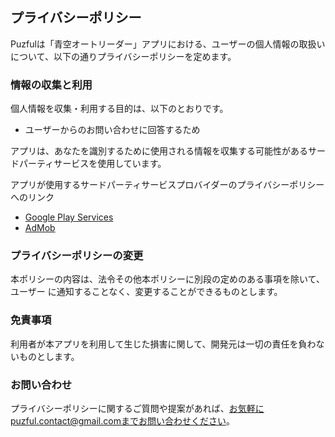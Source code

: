 ## プライバシーポリシー

Puzfulは「青空オートリーダー」アプリにおける、ユーザーの個人情報の取扱いについて、以下の通りプライバシーポリシーを定めます。

### 情報の収集と利用

個人情報を収集・利用する目的は、以下のとおりです。
- ユーザーからのお問い合わせに回答するため


アプリは、あなたを識別するために使用される情報を収集する可能性があるサードパーティサービスを使用しています。

アプリが使用するサードパーティサービスプロバイダーのプライバシーポリシーへのリンク

*   [Google Play Services](https://www.google.com/policies/privacy/)
*   [AdMob](https://support.google.com/admob/answer/6128543?hl=en)

### プライバシーポリシーの変更

本ポリシーの内容は、法令その他本ポリシーに別段の定めのある事項を除いて、ユーザー
に通知することなく、変更することができるものとします。

### 免責事項

利用者が本アプリを利用して生じた損害に関して、開発元は一切の責任を負わないものとします。

### お問い合わせ

プライバシーポリシーに関するご質問や提案があれば、お気軽にpuzful.contact@gmail.comまでお問い合わせください。
